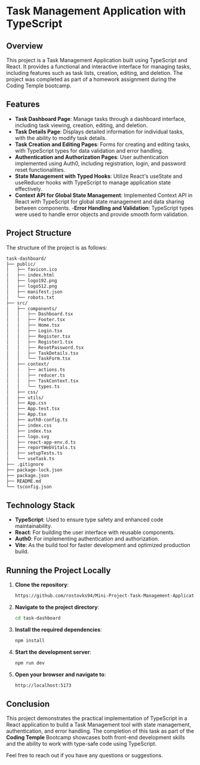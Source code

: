 # Task Management Application with TypeScript

## Overview
This project is a Task Management Application built using TypeScript and React. It provides a functional and interactive interface for managing tasks, including features such as task lists, creation, editing, and deletion. The project was completed as part of a homework assignment during the Coding Temple bootcamp.

## Features
- **Task Dashboard Page**: Manage tasks through a dashboard interface, including task viewing, creation, editing, and deletion.
- **Task Details Page**: Displays detailed information for individual tasks, with the ability to modify task details.
- **Task Creation and Editing Pages**: Forms for creating and editing tasks, with TypeScript types for data validation and error handling.
- **Authentication and Authorization Pages**: User authentication implemented using Auth0, including registration, login, and password reset functionalities.
- **State Management with Typed Hooks**: Utilize React's useState and useReducer hooks with TypeScript to manage application state effectively.
- **Context API for Global State Management**: Implemented Context API in React with TypeScript for global state management and data sharing between components.
-**Error Handling and Validation**: TypeScript types were used to handle error objects and provide smooth form validation.

## Project Structure
The structure of the project is as follows:
```bash
task-dashboard/
├── public/
│   ├── favicon.ico
│   ├── index.html
│   ├── logo192.png
│   ├── logo512.png
│   ├── manifest.json
│   └── robots.txt
├── src/
│   ├── components/
│   │   ├── Dashboard.tsx
│   │   ├── Footer.tsx
│   │   ├── Home.tsx
│   │   ├── Login.tsx
│   │   ├── Register.tsx
│   │   ├── Register1.tsx
│   │   ├── ResetPassword.tsx
│   │   ├── TaskDetails.tsx
│   │   └── TaskForm.tsx
│   ├── context/
│   │   ├── actions.ts
│   │   ├── reducer.ts
│   │   ├── TaskContext.tsx
│   │   └── types.ts
│   ├── css/
│   ├── utils/
│   ├── App.css
│   ├── App.test.tsx
│   ├── App.tsx
│   ├── auth0-config.ts
│   ├── index.css
│   ├── index.tsx
│   ├── logo.svg
│   ├── react-app-env.d.ts
│   ├── reportWebVitals.ts
│   ├── setupTests.ts
│   └── useTask.ts
├── .gitignore
├── package-lock.json
├── package.json
├── README.md
└── tsconfig.json
```

## Technology Stack
- **TypeScript**: Used to ensure type safety and enhanced code maintainability.
- **React**: For building the user interface with reusable components.
- **Auth0**: For implementing authentication and authorization.
- **Vite**: As the build tool for faster development and optimized production build.

## Running the Project Locally
   
1. **Clone the repository**:
   ```bash
   https://github.com/rostovks94/Mini-Project-Task-Management-Application-with-Typescript-Project.git
   ```
2. **Navigate to the project directory**:
   ```bash
   cd task-dashboard
   ```
   
3. **Install the required dependencies**:
   ```bash
   npm install
   ```
5. **Start the development server**:
   ```bash
   npm run dev
   ```

7. **Open your browser and navigate to**:
   ```bash
   http://localhost:5173
   ```

## Conclusion
This project demonstrates the practical implementation of TypeScript in a React application to build a Task Management tool with state management, authentication, and error handling. The completion of this task as part of the **Coding Temple** Bootcamp showcases both front-end development skills and the ability to work with type-safe code using TypeScript.


Feel free to reach out if you have any questions or suggestions.
